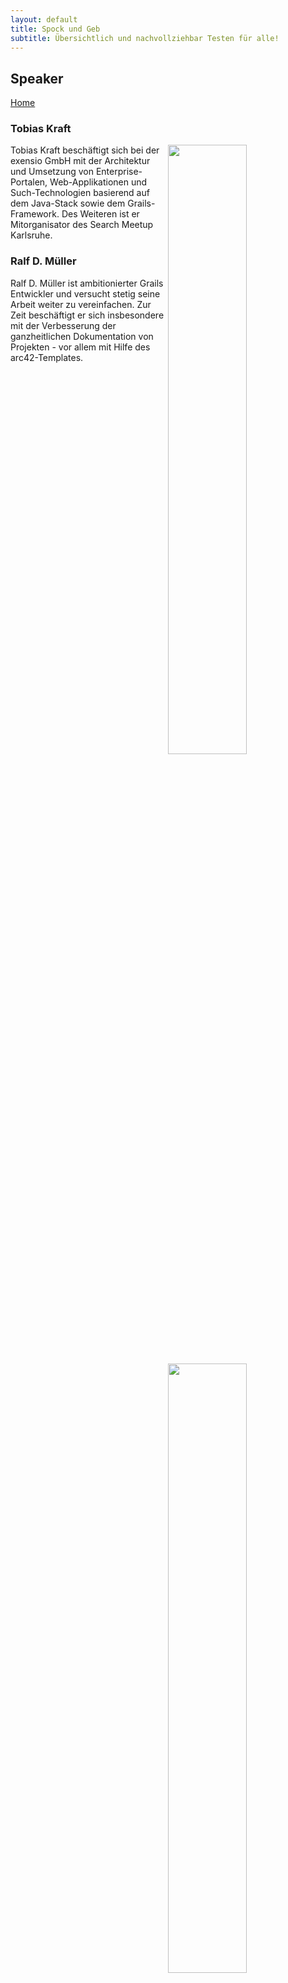```yaml
---
layout: default
title: Spock und Geb
subtitle: Übersichtlich und nachvollziehbar Testen für alle!
---
```


## Speaker

[Home](index.html)

### Tobias Kraft

<img align="right" style="width: 50%; height: 50%;" src="https://entwicklertag.de/karlsruhe/2015/sites/entwicklertag.de.karlsruhe.2015/files/styles/referentenbild/public/TobiasKraft.jpg" />

Tobias Kraft beschäftigt sich bei der exensio GmbH mit der Architektur und Umsetzung von Enterprise-Portalen, Web-Applikationen und Such-Technologien basierend auf dem Java-Stack sowie dem Grails-Framework. Des Weiteren ist er Mitorganisator des Search Meetup Karlsruhe.

### Ralf D. Müller

<img align="right" style="width: 50%; height: 50%;" src="https://entwicklertag.de/karlsruhe/2015/sites/entwicklertag.de.karlsruhe.2015/files/styles/referentenbild/public/RalfMueller.png" />

Ralf D. Müller ist ambitionierter Grails Entwickler und versucht stetig seine Arbeit weiter zu vereinfachen. Zur Zeit beschäftigt er sich insbesondere mit der Verbesserung der ganzheitlichen Dokumentation von Projekten - vor allem mit Hilfe des arc42-Templates.
